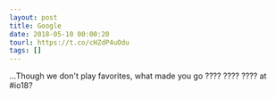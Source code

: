 ```yaml
---
layout: post
title: Google
date: 2018-05-10 00:00:20
tourl: https://t.co/cHZdP4uOdu
tags: []
---
```

...Though we don't play favorites, what made you go ???? ???? ???? at #io18?